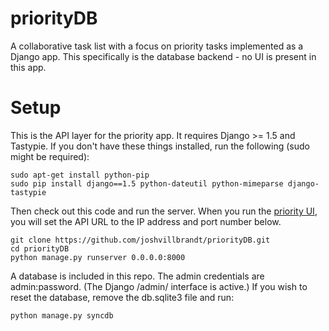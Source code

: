 priorityDB
==========

A collaborative task list with a focus on priority tasks implemented as a Django app. This specifically is the database backend - no UI is present in this app.

# Setup

This is the API layer for the priority app. It requires Django >= 1.5 and Tastypie. If you don't have these things installed, run the following (sudo might be required):

    sudo apt-get install python-pip
    sudo pip install django==1.5 python-dateutil python-mimeparse django-tastypie

Then check out this code and run the server. When you run the [priority UI](https://github.com/joshvillbrandt/priority), you will set the API URL to the IP address and port number below.

    git clone https://github.com/joshvillbrandt/priorityDB.git
    cd priorityDB
    python manage.py runserver 0.0.0.0:8000

A database is included in this repo. The admin credentials are admin:password. (The Django /admin/ interface is active.) If you wish to reset the database, remove the db.sqlite3 file and run:

    python manage.py syncdb
